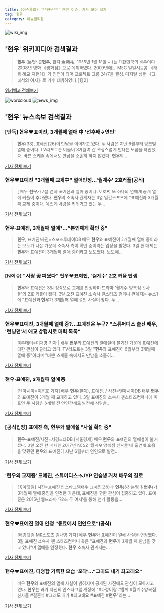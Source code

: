 ```yaml
---
title: (이슈클립) '**현우**' 관련 이슈, 기사 모아 보기
tag: 현우
category: 이슈클리핑
---
```

![wiki_img](https://user-images.githubusercontent.com/42597476/44503234-41136a80-a6d0-11e8-9071-6fc6418eafe4.png)
## **'**현우**'** 위키피디아 검색결과
>**현우** (본명: 김**현우**, 한자:金顯祐, 1985년 1월 18일 ~ )는 대한민국의 배우이다. 2008년 영화 《쌍화점》으로 데뷔하였다. 2009년에는 MBC 일일시트콤 《태희 혜교 지현이》가 인연이 되어 프로젝트 그룹 24/7을 결성, 디지털 싱글 《그녀석의 여자》로 가수 데뷔하였다.[1][2]

<a href="https://ko.wikipedia.org/wiki/현우" target="_blank">위키백과 전체보기</a>

![wordcloud](https://s3.ap-northeast-2.amazonaws.com/lyrics101-wordcloud/2018-09-03-1535936327.png)
![news_img](https://user-images.githubusercontent.com/42597476/44507050-1206f400-a6e4-11e8-8d98-7ffbfebb353f.png)
## **'**현우**'** 뉴스속보 검색결과
### [단독] **현우**♥표예진, 3개월째 열애 中 '선후배→연인'

>**현우**(33), 표예진(26)이 만남을 이어가고 있다. 두 사람은 지난 6월부터 핑크빛 열애 중이다. TV리포트는 이들이 3개월여 간 조심스럽게 만나는 모습을 확인했다. 바쁜 스케줄 속에서도 만남을 소홀히 하지 않았다. **현우**와...

<a href="http://www.tvreport.co.kr/?c=news&m=newsview&idx=1077891" target="_blank">기사 전체 보기</a>

### **현우**♥표예진 "3개월째 교제中" 열애인정…'월계수' 2호커플[공식]

>[ 배우 **현우**가 7살 연하 표예진과 열애 중이다. 이로써 또 하나의 연예계 공개 열애 커플이 추가됐다. **현우**의 소속사 관계자는 3일 일간스포츠에 "표예진과 3개월째 교제 중이다. 예쁘게 사랑을 키워가고 있는 두...

<a href="http://isplus.live.joins.com/news/article/aid.asp?aid=22527932" target="_blank">기사 전체 보기</a>

### **현우**·표예진, 3개월째 열애?…“본인에게 확인 중”

>**현우**, 표예진/사진=스포츠투데이DB 배우 **현우**와 표예진이 3개월째 열애 중이라는 보도가 나온 가운데 소속사 측이 확인 중이라는 입장을 밝혔다. 3일 한 매체는 **현우**와 표예진이 3개월째 열애 중이라고 보도했다. 보도에...

<a href="http://view.asiae.co.kr/news/view.htm?idxno=2018090309112269503" target="_blank">기사 전체 보기</a>

### [N이슈] "사랑 꽃 피웠다" **현우**♥표예진, '월계수' 2호 커플 탄생

>**현우**와 표예진은 3일 정식으로 교제를 인정하며 드라마 '월계수 양복점 신사들'의 2호 커플이 됐다. 3일 오전 표예진 소속사 팬스타즈 컴퍼니 관계자는 뉴스1에 "표예진과 **현우**가 3개월째 열애 중인 사실이 맞다. 두...

<a href="http://news1.kr/articles/?3415443" target="_blank">기사 전체 보기</a>

### **현우**♥표예진, 3개월째 열애 중?…표예진은 누구? "스튜어디스 출신 배우, '런닝맨'서 애교 삼행시로 매력 톡톡"

>이투데이=이재영 기자 | 배우 **현우**와 표예진의 열애설이 불거진 가운데 표예진에 대한 관심이 쏠리고 있다. TV리포트는 3일 "**현우**와 표예진이 6월부터 3개월째 열애 중"이라며 "바쁜 스케줄 속에서도 만남을 소홀히...

<a href="http://www.etoday.co.kr/news/section/newsview.php?idxno=1659081" target="_blank">기사 전체 보기</a>

### **현우**·표예진, 3개월째 열애 중

>[텐아시아=이은호 기자] 배우 **현우**(왼쪽), 표예진. / 사진=텐아시아DB 배우 **현우**와 표예진이 3개월 째 교제하고 있다. 3일 표예진의 소속사 팬스타즈컴퍼니에 따르면 두 사람은 3개월 전 연인관계로 발전해 사랑을...

<a href="http://www.tenasia.co.kr/archives/1560434" target="_blank">기사 전체 보기</a>

### [공식입장] 표예진 측, **현우**와 열애설 "사실 확인 중"

>**현우**-표예진/사진=서경스타DB [서울경제] 배우 **현우**와 표예진의 열애설이 불거졌다. 3일 오전 한 매체는 2017년 KBS2 ‘월계수 양복점 신사들’에 출연해 호흡을 맞췄던 **현우**와 표예진이 지난 6월부터 연인으로 발전...

<a href="http://www.sedaily.com/NewsView/1S4HQH8I6X" target="_blank">기사 전체 보기</a>

### ‘**현우**와 교제중’ 표예진, 스튜어디스→JYP 연습생 거쳐 배우의 길로

>[동아닷컴] 사진=표예진 인스타그램배우 표예진(26)과 **현우**(33·본명 김**현우**)가 3개월째 열애 중임을 인정한 가운데, 표예진을 향한 관심이 집중되고 있다. 표예진은 2015년 웹드라마 ‘72초 두 여자’를 통해 연기 활동을...

<a href="http://news.donga.com/3/all/20180903/91808580/2" target="_blank">기사 전체 보기</a>

### **현우**♥표예진 열애 인정 “동료에서 연인으로”(공식)

>[매경닷컴 MK스포츠 김나영 기자] 배우 **현우**와 표예진이 열애 사실을 인정했다. 3일 표예진 소속사 팬 스타즈컴퍼니 측은 “표예진과 **현우**가 3개월 째 만남을 갖고 있다”며 열애를 인정했다. **현우** 소속사 관계자는...

<a href="http://sports.mk.co.kr/view.php?year=2018&no=553230" target="_blank">기사 전체 보기</a>

### **현우**♥표예진, 다정함 가득한 모습 '포착'..."그래도 내가 최고래요"

>배우 **현우**와 표예진의 열애 사실이 밝혀지며 공개된 사진에도 관심이 모아지고 있다. **현우**는 과거 자신의 인스타그램 계정에 "#다정이랑 #함께 #월계수양복점신사들 #결혼식 #그래도 내가 #최고래요 #표예진 #**현우**"라는...

<a href="http://daily.hankooki.com/lpage/entv/201809/dh20180903093049139020.htm" target="_blank">기사 전체 보기</a>


